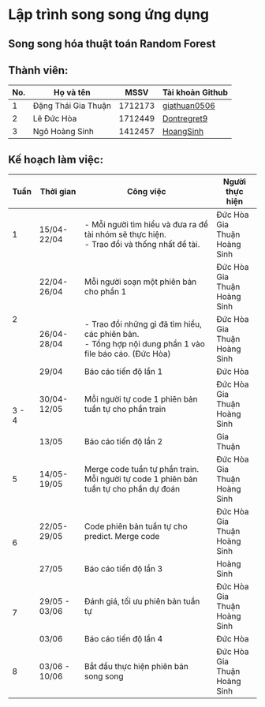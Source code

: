 # Lập trình song song ứng dụng
## Song song hóa thuật toán Random Forest

## Thành viên:
| No.  | Họ và tên | MSSV | Tài khoản Github |
| ------------- | ------------- | ------------- | ------------- |
| 1  | Đặng Thái Gia Thuận | 1712173 | [giathuan0506](https://github.com/giathuan0506)|
| 2  | Lê Đức Hòa | 1712449 | [Dontregret9](https://github.com/Dontregret9)|
| 3  | Ngô Hoàng Sinh  | 1412457 | [HoangSinh](https://github.com/Lerylryl)

## Kế hoạch làm việc:

<table>
<thead>
  <tr>
    <th>Tuần</th>
    <th>Thời gian</th>
    <th>Công việc</th>
    <th>Người thực hiện</th>
  </tr>
</thead>
<tbody>
  <tr>
    <td rowspan="1">1</td>
    <td>15/04-22/04</td>
    <td>- Mỗi người tìm hiểu và đưa ra đề tài nhóm sẽ thực hiện.<br>- Trao đổi và thống nhất đề tài.</td>
    <td>Đức Hòa<br> Gia Thuận<br> Hoàng Sinh</td>
  </tr>
  <tr>
    <td rowspan="3">2</td>
    <td>22/04-26/04</td>
    <td>Mỗi người soạn một phiên bản cho phần 1</td>
    <td>Đức Hòa<br> Gia Thuận<br> Hoàng Sinh</td>
  </tr>
  <tr>
    <td>26/04-28/04</td>
    <td>- Trao đổi những gì đã tìm hiểu, các phiên bản.<br>- Tổng hợp nội dung phần 1 vào file báo cáo. (Đức Hòa)</td>
    <td>Đức Hòa<br> Gia Thuận<br> Hoàng Sinh</td>
  </tr>
  <tr>
    <td>29/04</td>
    <td>Báo cáo tiến độ lần 1</td>
    <td>Đức Hòa</td>
  </tr>
  <tr>
    <td rowspan="2">3 - 4</td>
    <td>30/04-12/05</td>
    <td>Mỗi người tự code 1 phiên bản tuần tự cho phần train</td>
    <td>Đức Hòa<br> Gia Thuận<br> Hoàng Sinh</td>
  </tr>
  <tr>
    <td>13/05</td>
    <td>Báo cáo tiến độ lần 2</td>
    <td>Gia Thuận</td>
  </tr>
  <tr>
    <td rowspan="1">5</td>
    <td>14/05-19/05</td>
    <td>Merge code tuần tự phần train. Mỗi người tự code 1 phiên bản tuần tự cho phần dự đoán</td>
    <td>Đức Hòa<br> Gia Thuận<br> Hoàng Sinh</td>
  </tr>
  <tr>
    <td rowspan="2">6</td>
    <td>22/05-29/05</td>
    <td>Code phiên bản tuần tự cho predict. Merge code</td>
    <td>Đức Hòa<br> Gia Thuận<br> Hoàng Sinh</td>
  </tr>
  <tr>
    <td>27/05</td>
    <td>Báo cáo tiến độ lần 3 </td>
    <td>Hoàng Sinh</td>
  </tr>
  <tr>
    <td rowspan="2">7</td>
    <td>29/05 - 03/06</td>
    <td>Đánh giá, tối ưu phiên bản tuần tự </td>
    <td>Đức Hòa<br> Gia Thuận<br> Hoàng Sinh</td>
  </tr>
  <tr>
    <td>03/06</td>
    <td>Báo cáo tiến độ lần 4 </td>
    <td>Đức Hòa</td>
  </tr>
   <tr>
    <td>8</td>
    <td>03/06 - 10/06</td>
    <td>Bắt đầu thực hiện phiên bản song song </td>
    <td>Đức Hòa<br> Gia Thuận<br> Hoàng Sinh</td>
  </tr>

</tbody>
</table>
